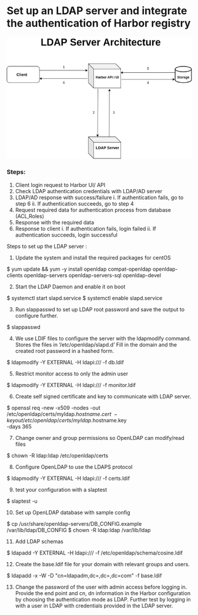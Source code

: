 # Set up an LDAP server and integrate the authentication of Harbor registry

![LDAP Architecture](LDAP_arc.jpg)

### Steps: 

1. Client login request to Harbor UI/ API
2. Check LDAP authentication credentials with LDAP/AD server
3. LDAP/AD response with success/failure
    i. If authentication fails, go to step 6
    ii. If authentication succeeds, go to step 4
4. Request required data for authentication process from database (ACL,Roles)
5. Response with the required data
6. Response to client 
    i. If authentication fails, login failed
    ii. If authentication succeeds, login successful


Steps to set up the LDAP server : 

1. Update the system and install the required packages for centOS 

  $ yum update && yum -y install openldap compat-openldap openldap-clients openldap-servers openldap-servers-sql openldap-devel

2. Start the LDAP Daemon and enable it on boot

  $ systemctl start slapd.service
  $ systemctl enable slapd.service
  
3. Run slappasswd to set up LDAP root password and save the output to 
   configure further.
   
  $ slappasswd

4. We use LDIF files to configure the server with the ldapmodify command. 
   Stores the files in ‘/etc/openldap/slapd.d’
   Fill in the domain and the created root password in a hashed form.
   
  $ ldapmodify -Y EXTERNAL -H ldapi:/// -f db.ldif
  
5. Restrict monitor access to only the admin user
  
  $ ldapmodify -Y EXTERNAL -H ldapi:/// -f monitor.ldif
  
6. Create self signed certificate and key to communicate with LDAP server.
  
  $ openssl req -new -x509 -nodes -out \
    /etc/openldap/certs/myldap.$hostname.cert \
    -keyout /etc/openldap/certs/myldap.$hostname.key \
    -days 365

7. Change owner and group permissions so OpenLDAP can modify/read files

  $ chown -R ldap:ldap /etc/openldap/certs

8. Configure OpenLDAP to use the LDAPS protocol

  $ ldapmodify -Y EXTERNAL -H ldapi:/// -f certs.ldif
 
9. test your configuration with a slaptest 

  $ slaptest -u
 
10. Set up OpenLDAP database with sample config 

  $ cp /usr/share/openldap-servers/DB_CONFIG.example /var/lib/ldap/DB_CONFIG
  $ chown -R ldap:ldap /var/lib/ldap
  
11. Add LDAP schemas 

  $ ldapadd -Y EXTERNAL -H ldapi:/// -f /etc/openldap/schema/cosine.ldif
  
12. Create the base.ldif file for your domain with relevant groups and users.

  $ ldapadd -x -W -D "cn=ldapadm,dc=<hostname>,dc=<hostname>,dc=com" -f base.ldif

13. Change the password of the user with admin access before logging in.
    Provide the end point and cn, dn information in the Harbor configuration by choosing 
    the authentication mode as LDAP. Further test by logging in with a user in LDAP with
    credentials provided in the LDAP server.
